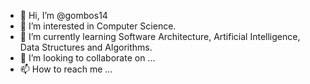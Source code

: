 - 👋 Hi, I’m @gombos14
- 👀 I’m interested in Computer Science.
- 🌱 I’m currently learning Software Architecture, Artificial Intelligence, Data Structures and Algorithms.
- 💞️ I’m looking to collaborate on ...
- 📫 How to reach me ...

<!---
gombos14/gombos14 is a ✨ special ✨ repository because its `README.md` (this file) appears on your GitHub profile.
You can click the Preview link to take a look at your changes.
--->
